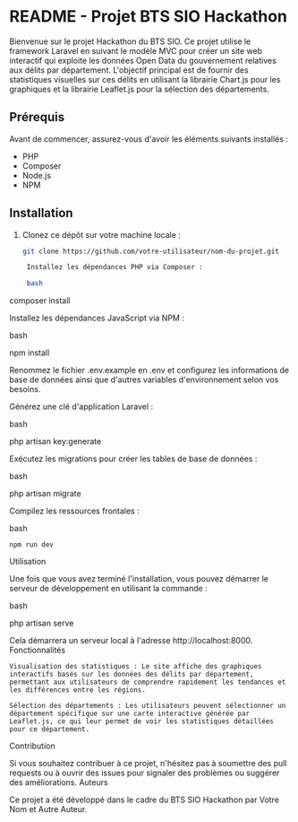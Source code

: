 # README - Projet BTS SIO Hackathon

Bienvenue sur le projet Hackathon du BTS SIO. Ce projet utilise le framework Laravel en suivant le modèle MVC pour créer un site web interactif qui exploite les données Open Data du gouvernement relatives aux délits par département. L'objectif principal est de fournir des statistiques visuelles sur ces délits en utilisant la librairie Chart.js pour les graphiques et la librairie Leaflet.js pour la sélection des départements.

## Prérequis

Avant de commencer, assurez-vous d'avoir les éléments suivants installés :

- PHP
- Composer
- Node.js
- NPM

## Installation

1. Clonez ce dépôt sur votre machine locale :

   ```bash
   git clone https://github.com/votre-utilisateur/nom-du-projet.git

    Installez les dépendances PHP via Composer :

    bash

composer install

Installez les dépendances JavaScript via NPM :

bash

npm install

Renommez le fichier .env.example en .env et configurez les informations de base de données ainsi que d'autres variables d'environnement selon vos besoins.

Générez une clé d'application Laravel :

bash

php artisan key:generate

Exécutez les migrations pour créer les tables de base de données :

bash

php artisan migrate

Compilez les ressources frontales :

bash

    npm run dev

Utilisation

Une fois que vous avez terminé l'installation, vous pouvez démarrer le serveur de développement en utilisant la commande :

bash

php artisan serve

Cela démarrera un serveur local à l'adresse http://localhost:8000.
Fonctionnalités

    Visualisation des statistiques : Le site affiche des graphiques interactifs basés sur les données des délits par département, permettant aux utilisateurs de comprendre rapidement les tendances et les différences entre les régions.

    Sélection des départements : Les utilisateurs peuvent sélectionner un département spécifique sur une carte interactive générée par Leaflet.js, ce qui leur permet de voir les statistiques détaillées pour ce département.

Contribution

Si vous souhaitez contribuer à ce projet, n'hésitez pas à soumettre des pull requests ou à ouvrir des issues pour signaler des problèmes ou suggérer des améliorations.
Auteurs

Ce projet a été développé dans le cadre du BTS SIO Hackathon par Votre Nom et Autre Auteur.
